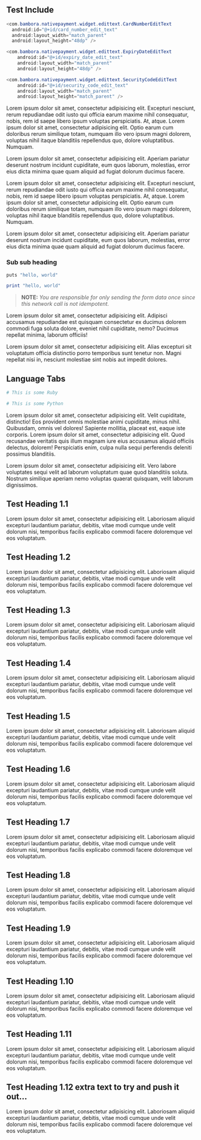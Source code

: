 

## Test Include 

```java
<com.bambora.nativepayment.widget.edittext.CardNumberEditText
  android:id="@+id/card_number_edit_text"
  android:layout_width="match_parent"
  android:layout_height="48dp" />

<com.bambora.nativepayment.widget.edittext.ExpiryDateEditText
    android:id="@+id/expiry_date_edit_text"
    android:layout_width="match_parent"
    android:layout_height="48dp" />

<com.bambora.nativepayment.widget.edittext.SecurityCodeEditText
    android:id="@+id/security_code_edit_text"
    android:layout_width="match_parent"
    android:layout_height="match_parent" />
```

Lorem ipsum dolor sit amet, consectetur adipisicing elit. Excepturi nesciunt, rerum repudiandae odit iusto qui officia earum maxime nihil consequatur, nobis, rem id saepe libero ipsum voluptas perspiciatis. At, atque. Lorem ipsum dolor sit amet, consectetur adipisicing elit. Optio earum cum doloribus rerum similique totam, numquam illo vero ipsum magni dolorem, voluptas nihil itaque blanditiis repellendus quo, dolore voluptatibus. Numquam.

Lorem ipsum dolor sit amet, consectetur adipisicing elit. Aperiam pariatur deserunt nostrum incidunt cupiditate, eum quos laborum, molestias, error eius dicta minima quae quam aliquid ad fugiat dolorum ducimus facere.

Lorem ipsum dolor sit amet, consectetur adipisicing elit. Excepturi nesciunt, rerum repudiandae odit iusto qui officia earum maxime nihil consequatur, nobis, rem id saepe libero ipsum voluptas perspiciatis. At, atque. Lorem ipsum dolor sit amet, consectetur adipisicing elit. Optio earum cum doloribus rerum similique totam, numquam illo vero ipsum magni dolorem, voluptas nihil itaque blanditiis repellendus quo, dolore voluptatibus. Numquam.

Lorem ipsum dolor sit amet, consectetur adipisicing elit. Aperiam pariatur deserunt nostrum incidunt cupiditate, eum quos laborum, molestias, error eius dicta minima quae quam aliquid ad fugiat dolorum ducimus facere.


### Sub sub heading 

```python
puts "hello, world"
```

```ruby 
print "hello, world" 
```

> **NOTE:** *You are responsible for only sending the form data once since this network call is not idempotent.*

Lorem ipsum dolor sit amet, consectetur adipisicing elit. Adipisci accusamus repudiandae est quisquam consectetur ex ducimus dolorem commodi fuga soluta dolore, eveniet nihil cupiditate, nemo? Ducimus repellat minima, laborum officiis! 

Lorem ipsum dolor sit amet, consectetur adipisicing elit. Alias excepturi sit voluptatum officia distinctio porro temporibus sunt tenetur non. Magni repellat nisi in, nesciunt molestiae sint nobis aut impedit dolores.


## Language Tabs

```ruby
# This is some Ruby
```

```python
# This is some Python
```

Lorem ipsum dolor sit amet, consectetur adipisicing elit. Velit cupiditate, distinctio! Eos provident omnis molestiae animi cupiditate, minus nihil. Quibusdam, omnis vel dolores! Sapiente mollitia, placeat est, eaque iste corporis. Lorem ipsum dolor sit amet, consectetur adipisicing elit. Quod recusandae veritatis quis illum magnam iure eius accusamus aliquid officiis delectus, dolorem! Perspiciatis enim, culpa nulla sequi perferendis deleniti possimus blanditiis.

Lorem ipsum dolor sit amet, consectetur adipisicing elit. Vero labore voluptates sequi velit ad laborum voluptatum quae quod blanditiis soluta. Nostrum similique aperiam nemo voluptas quaerat quisquam, velit laborum dignissimos.

## Test Heading 1.1 

Lorem ipsum dolor sit amet, consectetur adipisicing elit. Laboriosam aliquid excepturi laudantium pariatur, debitis, vitae modi cumque unde velit dolorum nisi, temporibus facilis explicabo commodi facere doloremque vel eos voluptatum.

## Test Heading 1.2

Lorem ipsum dolor sit amet, consectetur adipisicing elit. Laboriosam aliquid excepturi laudantium pariatur, debitis, vitae modi cumque unde velit dolorum nisi, temporibus facilis explicabo commodi facere doloremque vel eos voluptatum.

## Test Heading 1.3 

Lorem ipsum dolor sit amet, consectetur adipisicing elit. Laboriosam aliquid excepturi laudantium pariatur, debitis, vitae modi cumque unde velit dolorum nisi, temporibus facilis explicabo commodi facere doloremque vel eos voluptatum.

## Test Heading 1.4

Lorem ipsum dolor sit amet, consectetur adipisicing elit. Laboriosam aliquid excepturi laudantium pariatur, debitis, vitae modi cumque unde velit dolorum nisi, temporibus facilis explicabo commodi facere doloremque vel eos voluptatum.

## Test Heading 1.5

Lorem ipsum dolor sit amet, consectetur adipisicing elit. Laboriosam aliquid excepturi laudantium pariatur, debitis, vitae modi cumque unde velit dolorum nisi, temporibus facilis explicabo commodi facere doloremque vel eos voluptatum.

## Test Heading 1.6

Lorem ipsum dolor sit amet, consectetur adipisicing elit. Laboriosam aliquid excepturi laudantium pariatur, debitis, vitae modi cumque unde velit dolorum nisi, temporibus facilis explicabo commodi facere doloremque vel eos voluptatum.

## Test Heading 1.7 

Lorem ipsum dolor sit amet, consectetur adipisicing elit. Laboriosam aliquid excepturi laudantium pariatur, debitis, vitae modi cumque unde velit dolorum nisi, 
temporibus facilis explicabo commodi facere doloremque vel eos voluptatum.

## Test Heading 1.8 

Lorem ipsum dolor sit amet, consectetur adipisicing elit. Laboriosam aliquid excepturi laudantium pariatur, debitis, vitae modi cumque unde velit dolorum nisi, temporibus facilis explicabo commodi facere doloremque vel eos voluptatum.

## Test Heading 1.9 

Lorem ipsum dolor sit amet, consectetur adipisicing elit. Laboriosam aliquid excepturi laudantium pariatur, debitis, vitae modi cumque unde velit dolorum nisi, temporibus facilis explicabo commodi facere doloremque vel eos voluptatum.

## Test Heading 1.10 

Lorem ipsum dolor sit amet, consectetur adipisicing elit. Laboriosam aliquid excepturi laudantium pariatur, debitis, vitae modi cumque unde velit dolorum nisi, temporibus facilis explicabo commodi facere doloremque vel eos voluptatum.

## Test Heading 1.11

Lorem ipsum dolor sit amet, consectetur adipisicing elit. Laboriosam aliquid excepturi laudantium pariatur, debitis, vitae modi cumque unde velit dolorum nisi, temporibus facilis explicabo commodi facere doloremque vel eos voluptatum.


## Test Heading 1.12 extra text to try and push it out...

Lorem ipsum dolor sit amet, consectetur adipisicing elit. Laboriosam aliquid excepturi laudantium pariatur, debitis, vitae modi cumque unde velit dolorum nisi, temporibus facilis explicabo commodi facere doloremque vel eos voluptatum.